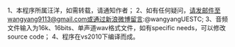 1、本程序所属汪洋，如需转载，请通知作者；
2、如有任何疑问，请发邮件至wangyang9113@gmail.com或通过新浪微博留言:@wangyangUESTC;
3、音频文件输入为16k、16bits、单声道wav格式文件，如有specific needs，可以修改source code；
4、程序在vs2010下编译而成。
